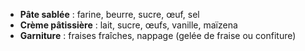 - **Pâte sablée** : farine, beurre, sucre, œuf, sel  
- **Crème pâtissière** : lait, sucre, œufs, vanille, maïzena  
- **Garniture** : fraises fraîches, nappage (gelée de fraise ou confiture)  
